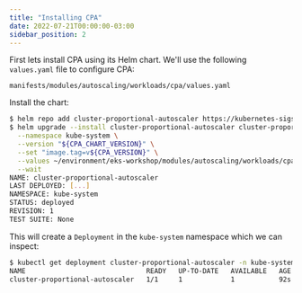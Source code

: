 ```yaml
---
title: "Installing CPA"
date: 2022-07-21T00:00:00-03:00
sidebar_position: 2
---
```


First lets install CPA using its Helm chart. We'll use the following `values.yaml` file to configure CPA:

```file
manifests/modules/autoscaling/workloads/cpa/values.yaml
```

Install the chart:

```bash
$ helm repo add cluster-proportional-autoscaler https://kubernetes-sigs.github.io/cluster-proportional-autoscaler
$ helm upgrade --install cluster-proportional-autoscaler cluster-proportional-autoscaler/cluster-proportional-autoscaler \
  --namespace kube-system \
  --version "${CPA_CHART_VERSION}" \
  --set "image.tag=v${CPA_VERSION}" \
  --values ~/environment/eks-workshop/modules/autoscaling/workloads/cpa/values.yaml \
  --wait
NAME: cluster-proportional-autoscaler
LAST DEPLOYED: [...]
NAMESPACE: kube-system
STATUS: deployed
REVISION: 1
TEST SUITE: None
```

This will create a `Deployment` in the `kube-system` namespace which we can inspect:

```bash
$ kubectl get deployment cluster-proportional-autoscaler -n kube-system
NAME                              READY   UP-TO-DATE   AVAILABLE   AGE
cluster-proportional-autoscaler   1/1     1            1           92s
```
